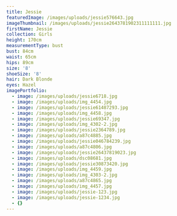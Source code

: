 ```yaml
---
title: Jessie
featuredImage: /images/uploads/jessie576643.jpg
imageThumbnail: /images/uploads/jessie2643781902311111111.jpg
firstName: Jessie
collection: Girls
height: 170cm
measurementType: bust
bust: 84cm
waist: 65cm
hips: 89cm
size: '8'
shoeSize: '8'
hair: Dark Blonde
eyes: Hazel
imagePortfolio:
  - image: /images/uploads/jessie6718.jpg
  - image: /images/uploads/img_4454.jpg
  - image: /images/uploads/jessie61487293.jpg
  - image: /images/uploads/img_4458.jpg
  - image: /images/uploads/jessie69347.jpg
  - image: /images/uploads/img_4302-2.jpg
  - image: /images/uploads/jessie2364789.jpg
  - image: /images/uploads/a87c4885.jpg
  - image: /images/uploads/jessie046784239.jpg
  - image: /images/uploads/a87c4806.jpg
  - image: /images/uploads/jessie26437819023.jpg
  - image: /images/uploads/dsc08681.jpg
  - image: /images/uploads/jessie30873420.jpg
  - image: /images/uploads/img_4459.jpg
  - image: /images/uploads/img_4303-2.jpg
  - image: /images/uploads/a87c4865.jpg
  - image: /images/uploads/img_4457.jpg
  - image: /images/uploads/jessie-123.jpg
  - image: /images/uploads/jessie-1234.jpg
  - {}
---
```


